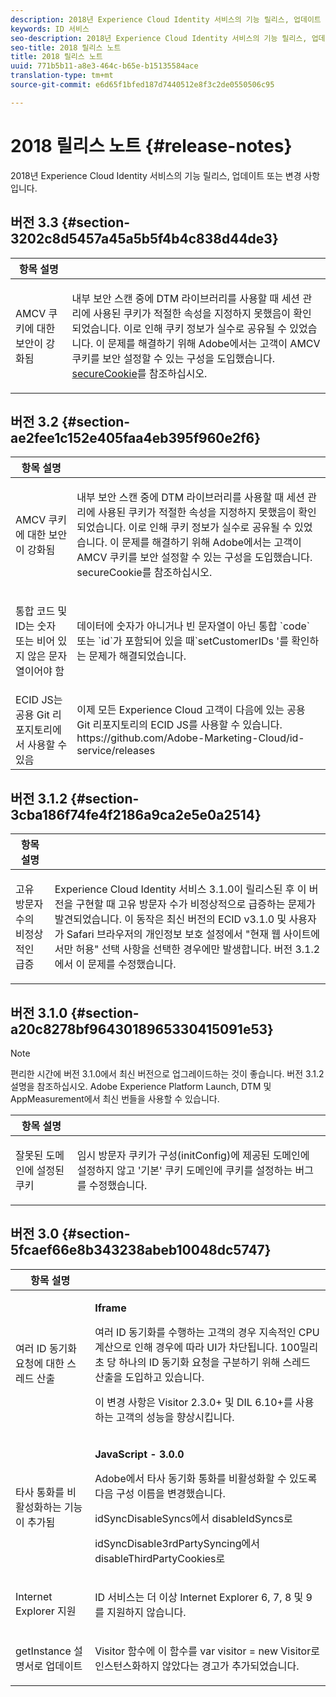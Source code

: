 ```yaml
---
description: 2018년 Experience Cloud Identity 서비스의 기능 릴리스, 업데이트 또는 변경 사항입니다.
keywords: ID 서비스
seo-description: 2018년 Experience Cloud Identity 서비스의 기능 릴리스, 업데이트 또는 변경 사항입니다.
seo-title: 2018 릴리스 노트
title: 2018 릴리스 노트
uuid: 771b5b11-a8e3-464c-b65e-b15135584ace
translation-type: tm+mt
source-git-commit: e6d65f1bfed187d7440512e8f3c2de0550506c95

---
```



# 2018 릴리스 노트 {#release-notes}

2018년 Experience Cloud Identity 서비스의 기능 릴리스, 업데이트 또는 변경 사항입니다.

## 버전 3.3 {#section-3202c8d5457a45a5b5f4b4c838d44de3}

<table id="table_201417BD540E4EE69911AABE9BF77509"> 
 <thead> 
  <tr> 
   <th colname="col1" class="entry"> 항목 설명 </th> 
   <th colname="col2" class="entry"> </th> 
  </tr>
 </thead>
 <tbody> 
  <tr> 
   <td colname="col1"> <p>AMCV 쿠키에 대한 보안이 강화됨 </p> </td> 
   <td colname="col2"> <p>내부 보안 스캔 중에 DTM 라이브러리를 사용할 때 세션 관리에 사용된 쿠키가 적절한 속성을 지정하지 못했음이 확인되었습니다. 이로 인해 쿠키 정보가 실수로 공유될 수 있었습니다. 이 문제를 해결하기 위해 Adobe에서는 고객이 AMCV 쿠키를 보안 설정할 수 있는 구성을 도입했습니다. <a href="/help/library/function-vars/securecookie.md" format="https" scope="external">secureCookie</a>를 참조하십시오. </p> </td> 
  </tr> 
 </tbody> 
</table>

## 버전 3.2 {#section-ae2fee1c152e405faa4eb395f960e2f6}

<table id="table_6546F5C74E4742E4B5E9793BCEAB66FA"> 
 <thead> 
  <tr> 
   <th colname="col1" class="entry"> 항목 설명 </th> 
   <th colname="col2" class="entry"> </th> 
  </tr>
 </thead>
 <tbody> 
  <tr> 
   <td colname="col1"> <p>AMCV 쿠키에 대한 보안이 강화됨 </p> </td> 
   <td colname="col2"> <p>내부 보안 스캔 중에 DTM 라이브러리를 사용할 때 세션 관리에 사용된 쿠키가 적절한 속성을 지정하지 못했음이 확인되었습니다. 이로 인해 쿠키 정보가 실수로 공유될 수 있었습니다. 이 문제를 해결하기 위해 Adobe에서는 고객이 AMCV 쿠키를 보안 설정할 수 있는 구성을 도입했습니다. secureCookie를 참조하십시오. </p> </td> 
  </tr> 
  <tr> 
   <td colname="col1"> <p>통합 코드 및 ID는 숫자 또는 비어 있지 않은 문자열이어야 함 </p> </td> 
   <td colname="col2"> <p>데이터에 숫자가 아니거나 빈 문자열이 아닌 통합 `code` 또는 `id`가 포함되어 있을 때`setCustomerIDs '를 확인하는 문제가 해결되었습니다. </p> </td> 
  </tr> 
  <tr> 
   <td colname="col1"> ECID JS는 공용 Git 리포지토리에서 사용할 수 있음 </td> 
   <td colname="col2"> 이제 모든 Experience Cloud 고객이 다음에 있는 공용 Git 리포지토리의 ECID JS를 사용할 수 있습니다. https://github.com/Adobe-Marketing-Cloud/id-service/releases </td> 
  </tr> 
 </tbody> 
</table>

## 버전 3.1.2 {#section-3cba186f74fe4f2186a9ca2e5e0a2514}

<table id="table_9FA4E20C996746A2A4219C9A0F759AD1"> 
 <thead> 
  <tr> 
   <th colname="col1" class="entry"> 항목 설명 </th> 
   <th colname="col2" class="entry"> </th> 
  </tr>
 </thead>
 <tbody> 
  <tr> 
   <td colname="col1"> <p>고유 방문자 수의 비정상적인 급증 </p> </td> 
   <td colname="col2"> <p>Experience Cloud Identity 서비스 3.1.0이 릴리스된 후 이 버전을 구현할 때 고유 방문자 수가 비정상적으로 급증하는 문제가 발견되었습니다. 이 동작은 최신 버전의 ECID v3.1.0 및 사용자가 Safari 브라우저의 개인정보 보호 설정에서 "현재 웹 사이트에서만 허용" 선택 사항을 선택한 경우에만 발생합니다. 버전 3.1.2에서 이 문제를 수정했습니다. </p> </td> 
  </tr> 
 </tbody> 
</table>

## 버전 3.1.0 {#section-a20c8278bf9643018965330415091e53}

>[!NOTE]
>
>편리한 시간에 버전 3.1.0에서 최신 버전으로 업그레이드하는 것이 좋습니다. 버전 3.1.2 설명을 참조하십시오. Adobe Experience Platform Launch, DTM 및 AppMeasurement에서 최신 번들을 사용할 수 있습니다.

<table id="table_512039AFC4D34038B8F116B71EEEE7F6"> 
 <thead> 
  <tr> 
   <th colname="col1" class="entry"> 항목 설명 </th> 
   <th colname="col2" class="entry"> </th> 
  </tr>
 </thead>
 <tbody> 
  <tr> 
   <td colname="col1"> <p>잘못된 도메인에 설정된 쿠키 </p> </td> 
   <td colname="col2"> <p>임시 방문자 쿠키가 구성(initConfig)에 제공된 도메인에 설정하지 않고 '기본' 쿠키 도메인에 쿠키를 설정하는 버그를 수정했습니다. </p> </td> 
  </tr> 
 </tbody> 
</table>

## 버전 3.0 {#section-5fcaef66e8b343238abeb10048dc5747}

<table id="table_7E9224D6CC924A2DB5119171C9DC5443"> 
 <thead> 
  <tr> 
   <th colname="col1" class="entry"> 항목 설명 </th> 
   <th colname="col2" class="entry"> </th> 
  </tr>
 </thead>
 <tbody> 
  <tr> 
   <td colname="col1"> <p>여러 ID 동기화 요청에 대한 스레드 산출 </p> </td> 
   <td colname="col2"> <p><b>Iframe</b> </p> <p>여러 ID 동기화를 수행하는 고객의 경우 지속적인 CPU 계산으로 인해 경우에 따라 UI가 차단됩니다. 100밀리초 당 하나의 ID 동기화 요청을 구분하기 위해 스레드 산출을 도입하고 있습니다. </p> <p>이 변경 사항은 Visitor 2.3.0+ 및 DIL 6.10+를 사용하는 고객의 성능을 향상시킵니다. </p> </td> 
  </tr> 
  <tr> 
   <td colname="col1"> 타사 통화를 비활성화하는 기능이 추가됨 </td> 
   <td colname="col2"> <p><b>JavaScript - 3.0.0</b> </p> <p>Adobe에서 타사 동기화 통화를 비활성화할 수 있도록 다음 구성 이름을 변경했습니다. </p> <p>idSyncDisableSyncs에서 disableIdSyncs로 </p> <p>idSyncDisable3rdPartySyncing에서 disableThirdPartyCookies로 </p> </td> 
  </tr> 
  <tr> 
   <td colname="col1"> <p>Internet Explorer 지원 </p> </td> 
   <td colname="col2"> <p>ID 서비스는 더 이상 Internet Explorer 6, 7, 8 및 9를 지원하지 않습니다. </p> </td> 
  </tr> 
  <tr> 
   <td colname="col1"> <p>getInstance 설명서로 업데이트 </p> </td> 
   <td colname="col2"> <p>Visitor 함수에 이 함수를 var visitor = new Visitor로 인스턴스화하지 않았다는 경고가 추가되었습니다. </p> </td> 
  </tr> 
 </tbody> 
</table>

